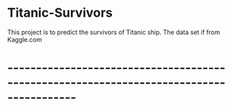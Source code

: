 # Titanic-Survivors
This project is to predict the survivors of Titanic ship. The data set if from Kaggle.com
# ----------------------------------------------------------------------------------------
